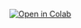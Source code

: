 [![Open in Colab](https://img.shields.io/badge/Open%20in-Colab-blue?logo=google-colab)](https://colab.research.google.com/github/brunoccy/f5-tts-chen/blob/main/F5_TTS_COLAB.ipynb)